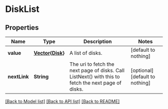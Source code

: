 # DiskList


## Properties
Name | Type | Description | Notes
------------ | ------------- | ------------- | -------------
**value** | [**Vector{Disk}**](Disk.md) | A list of disks. | [default to nothing]
**nextLink** | **String** | The uri to fetch the next page of disks. Call ListNext() with this to fetch the next page of disks. | [optional] [default to nothing]


[[Back to Model list]](../README.md#models) [[Back to API list]](../README.md#api-endpoints) [[Back to README]](../README.md)


